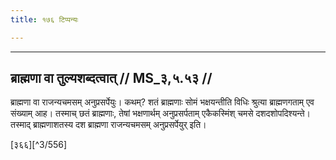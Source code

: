 ```yaml
---
title: १७६ टिप्पन्यः

---
```


[^3/555]: E2: 4,484; E4: 4,766; E6: 1,247

____________________________________________


## ब्राह्मणा वा तुल्यशब्दत्वात् // MS_३,५.५३ //

ब्राह्मणा वा राजन्यचमसम् अनुप्रसर्पेयुः। कथम्? शतं ब्राह्मणाः सोमं भक्षयन्तीति विधिः श्रुत्या ब्राह्मणगताम् एव संख्याम् आह। तस्माच् छतं ब्राह्मणाः, तेषां भक्षणार्थम् अनुप्रसर्पताम् एकैकस्मिंश् चमसे दशदशोपदिश्यन्ते। तस्माद् ब्राह्मणाशतस्य दश ब्राह्मणा राजन्यचमसम् अनुप्रसर्पेयुर् इति।


[३६६][^3/556]
